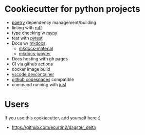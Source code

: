# Cookiecutter for python projects


- [poetry](https://python-poetry.org/) dependency management/building
- linting with [ruff](https://github.com/charliermarsh/ruff)
- type checking w [mypy](https://mypy.readthedocs.io/en/stable/)
- test with [pytest](https://docs.pytest.org/)
- Docs w/ [mkdocs](https://www.mkdocs.org/) 
    - [mkdocs-material](https://squidfunk.github.io/mkdocs-material/) 
    - [mkdocs-jupyter](https://github.com/danielfrg/mkdocs-jupyter)
- Docs hosting with gh pages
- CI via github actions
- docker image build
- [vscode devcontainer](https://code.visualstudio.com/docs/devcontainers/containers)
- [github codespaces](https://github.com/features/codespaces) compatible
- command running with [just](https://github.com/casey/just)


# Users

If you use this cookiecutter, add yourself here :)

- https://github.com/ecurtin2/dagster_delta
